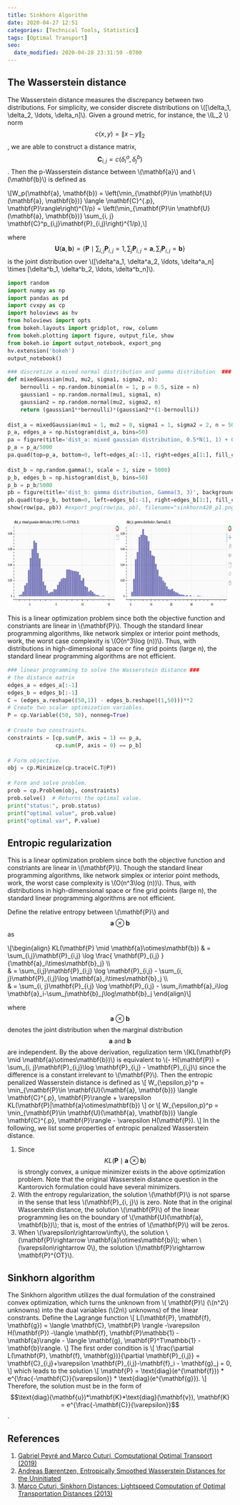 ```yaml
---
title: Sinkhorn Algorithm
date: 2020-04-27 12:51
categories: [Technical Tools, Statistics]
tags: [Optimal Transport]
seo:
  date_modified: 2020-04-28 23:31:59 -0700
---
```


## The Wasserstein distance

The Wasserstein distance measures the discrepancy between two distributions. For simplicity, we consider discrete distributions on \\([\delta_1, \delta_2, \ldots, \delta_n]\\). Given a ground metric, for instance, the \\(L_2 \\) norm $$c(x, y) = \| x-y\|_2 $$, we are able to construct a distance matrix, $$\mathbf{C}_{i,j} = c(\delta^a_i, \delta^b_j)$$. Then the p-Wasserstein distance between \\(\mathbf{a}\\) and \\(\mathbf{b}\\) is defined as

\\[W_p(\mathbf{a}, \mathbf{b}) = \left(\min_{\mathbf{P}\in \mathbf{U}(\mathbf{a}, \mathbf{b})} \langle \mathbf{C}^{.p}, \mathbf{P}\rangle\right)^{1/p} = \left(\min_{\mathbf{P}\in \mathbf{U}(\mathbf{a}, \mathbf{b})} \sum_{i, j} \mathbf{C}^p_{i,j}\mathbf{P}_{i,j}\right)^{1/p},\\]

where $$\mathbf{U}(\mathbf{a}, \mathbf{b}) = \{ \mathbf{P} \mid \sum_{i, j} \mathbf{P}_{i,j} = 1, \sum_{j}\mathbf{P}_{i, j} = \mathbf{a}, \sum_{i}\mathbf{P}_{i,j} = \mathbf{b}  \}$$ is the joint distribution over \\([\delta^a_1, \delta^a_2, \ldots, \delta^a_n] \times [\delta^b_1, \delta^b_2, \ldots, \delta^b_n]\\).
```python
import random
import numpy as np
import pandas as pd
import cvxpy as cp
import holoviews as hv
from holoviews import opts
from bokeh.layouts import gridplot, row, column
from bokeh.plotting import figure, output_file, show
from bokeh.io import output_notebook, export_png 
hv.extension('bokeh')
output_notebook()
```

```python
### discretize a mixed normal distribution and gamma distribution  ###
def mixedGaussian(mu1, mu2, sigma1, sigma2, n):
    bernoulli = np.random.binomial(n = 1, p = 0.5, size = n)
    gaussian1 = np.random.normal(mu1, sigma1, n)
    gaussian2 = np.random.normal(mu2, sigma2, n)
    return (gaussian1**bernoulli)*(gaussian2**(1-bernoulli))

dist_a = mixedGaussian(mu1 = 1, mu2 = 8, sigma1 = 1, sigma2 = 2, n = 5000)
p_a, edges_a = np.histogram(dist_a, bins=50)
pa = figure(title='dist_a: mixed gaussian distribution, 0.5*N(1, 1) + 0.5*N(8, 2)', background_fill_color="#fafafa", tools = "save", plot_height=300)
p_a = p_a/5000
pa.quad(top=p_a, bottom=0, left=edges_a[:-1], right=edges_a[1:], fill_color="navy", line_color="white", alpha=0.5)

dist_b = np.random.gamma(3, scale = 3, size = 5000)
p_b, edges_b = np.histogram(dist_b, bins=50)
p_b = p_b/5000
pb = figure(title='dist_b: gamma distribution, Gamma(3, 3)', background_fill_color="#fafafa", y_range = pa.y_range, plot_height=300)
pb.quad(top=p_b, bottom=0, left=edges_b[:-1], right=edges_b[1:], fill_color="navy", line_color="white", alpha=0.5)
show(row(pa, pb)) #export_png(row(pa, pb), filename="sinkhorn428_p1.png")
```
<img src="/assets/img/sample/sinkhorn428_p1.png" alt="sinkhorn428_p1" width="700" height = "200" class="center"/> 

This is a linear optimization problem since both the objective function and constriants are linear in \\(\mathbf{P}\\). Though the standard linear programming algorithms, like network simplex or interior point methods, work, the worst case complexity is \\(O(n^3\log (n))\\). Thus, with distributions in high-dimensional space or fine grid points (large n), the standard linear programming algorithms are not efficient.

```python
### linear programming to solve the Wasserstein distance ###
# the distance matrix
edges_a = edges_a[:-1]
edges_b = edges_b[:-1]
C = (edges_a.reshape((50,1)) - edges_b.reshape((1,50)))**2
# Create two scalar optimization variables.
P = cp.Variable((50, 50), nonneg=True)

# Create two constraints.
constraints = [cp.sum(P, axis = 1) == p_a,
               cp.sum(P, axis = 0) == p_b]

# Form objective.
obj = cp.Minimize(cp.trace(C.T@P))

# Form and solve problem.
prob = cp.Problem(obj, constraints)
prob.solve()  # Returns the optimal value.
print("status:", prob.status)
print("optimal value", prob.value)
print("optimal var", P.value)
```

## Entropic regularization

This is a linear optimization problem since both the objective function and constriants are linear in \\(\mathbf{P}\\). Though the standard linear programming algorithms, like network simplex or interior point methods, work, the worst case complexity is \\(O(n^3\log (n))\\). Thus, with distributions in high-dimensional space or fine grid points (large n), the standard linear programming algorithms are not efficient.

Define the relative entropy between \\(\mathbf{P}\\) and $$\mathbf{a}\otimes\mathbf{b}$$ as 

\\[\begin{align}
KL(\mathbf{P} \mid \mathbf{a}\otimes\mathbf{b}) & = \sum_{i,j}\mathbf{P}_{i,j} \log \frac{ \mathbf{P}\_{i,j} }{\mathbf{a}_i\times\mathbf{b}_j} \\\\\
& =  \sum\_{i,j}\mathbf{P}\_{i,j} \log \mathbf{P}\_{i,j} - \sum\_{i, j}\mathbf{P}\_{i,j}\log 
\mathbf{a}_i\times\mathbf{b}_j \\\\\
& = \sum\_{i, j}\mathbf{P}\_{i,j} \log \mathbf{P}\_{i,j} - \sum_i\mathbf{a}_i\log 
\mathbf{a}_i-\sum_j\mathbf{b}_j\log\mathbf{b}_j 
\end{align}\\]

where $$\mathbf{a}\otimes\mathbf{b}$$ denotes the joint distribution when the marginal distribution $$\mathbf{a} \text{ and } \mathbf{b}$$ are independent. 
By the above derivation, regulization term \\(KL(\mathbf{P} \mid \mathbf{a}\otimes\mathbf{b})\\) is equivalent to \\(- H(\mathbf{P}) =  \sum\_{i, j}\mathbf{P}\_{i,j}\log \mathbf{P}\_{i,j} - \mathbf{P}\_{i,j}\\) since the difference is a constant irrelevant to \\(\mathbf{P}\\).
Then the entropic penalized Wasserstein distance is defined as
\\[
W_{\epsilon,p}^p = \min_{\mathbf{P}\in \mathbf{U}(\mathbf{a}, \mathbf{b})} \langle \mathbf{C}^{.p}, \mathbf{P}\rangle + \varepsilon KL(\mathbf{P}|\mathbf{a}\otimes\mathbf{b})
\\]
or
\\[
W_{\epsilon,p}^p = \min_{\mathbf{P}\in \mathbf{U}(\mathbf{a}, \mathbf{b})} \langle \mathbf{C}^{.p}, \mathbf{P}\rangle - \varepsilon H(\mathbf{P}).
\\]
In the following, we list some properties of entropic penalized Wasserstein distance.

1. Since $$KL(\mathbf{P}\mid\mathbf{a}\otimes\mathbf{b})$$ is strongly convex, a unique minimizer exists in the above optimization problem. Note that the original Wasserstein distance question in the Kantorovich formulation could have several minimizers. 
2. With the entropy regularization, the solution \\(\mathbf{P}\\) is not sparse in the sense that less \\(\mathbf{P}_{i, j}\\) is zero. Note that in the original Wasserstein distance, the solution \\(\mathbf{P}\\) of the linear programming lies on the boundary of \\(\mathbf{U}(\mathbf{a}, \mathbf{b})\\); that is, most of the entries of \\(\mathbf{P}\\) will be zeros.
3. When \\(\varepsilon\rightarrow\infty\\), the solution \\(\mathbf{P}\rightarrow \mathbf{a}\otimes\mathbf{b}\\); when \\(\varepsilon\rightarrow 0\\), the solution \\(\mathbf{P}\rightarrow \mathbf{P}^{OT}\\). 

## Sinkhorn algorithm
The Sinkhorn algorithm utilizes the dual formulation of the constrained convex optimization, which turns the unknown from \\(  \mathbf{P}\\) (\\(n^2\\) unknowns) into the dual variables (\\(2n\\) unknowns) of the linear constrants. Define the Lagrange function
\\[
L(\mathbf{P}, \mathbf{f}, \mathbf{g}) = \langle \mathbf{C}, \mathbf{P} \rangle -\varepsilon H(\mathbf{P}) -\langle \mathbf{f}, \mathbf{P}\mathbb{1} - \mathbf{a}\rangle - \langle \mathbf{g}, \mathbf{P}^T\mathbb{1} - \mathbf{b}\rangle.
\\]
The first order condition is 
\\[
\frac{\partial L(\mathbf{P}, \mathbf{f}, \mathbf{g})}{\partial \mathbf{P}\_{i,j}} = \mathbf{C}\_{i,j}+\varepsilon \mathbf{P}\_{i,j}-\mathbf{f}_i - \mathbf{g}_j = 0,
\\]
which leads to the solution
\\[
\mathbf{P} = \text{diag}(e^{\mathbf{f}}) * e^{\frac{-\mathbf{C}}{\varepsilon}} * \text{diag}(e^{\mathbf{g}}).
\\]
Therefore, the solution must be in the form of $$\text{diag}(\mathbf{u})*\mathbf{K}*\text{diag}(\mathbf{v}), \mathbf{K} = e^{\frac{-\mathbf{C}}{\varepsilon}}$$.



## References
1. [Gabriel Peyré and Marco Cuturi, Computational Optimal Transport (2019)](https://optimaltransport.github.io/)
2. [Andreas Bærentzen, Entropically Smoothed Wasserstein Distances for the Uninitiated](http://www2.compute.dtu.dk/~janba/w2.html)
3. [Marco Cuturi, Sinkhorn Distances: Lightspeed Computation of Optimal Transportation Distances (2013)](https://arxiv.org/abs/1306.0895)